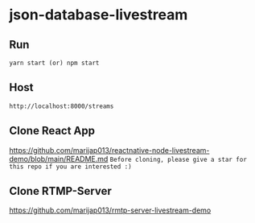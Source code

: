# json-database-livestream

## Run

```
yarn start (or) npm start
```

## Host
```
http://localhost:8000/streams
```

## Clone React App

https://github.com/marijap013/reactnative-node-livestream-demo/blob/main/README.md
```Before cloning, please give a star for this repo if you are interested :)```

## Clone RTMP-Server

https://github.com/marijap013/rmtp-server-livestream-demo
